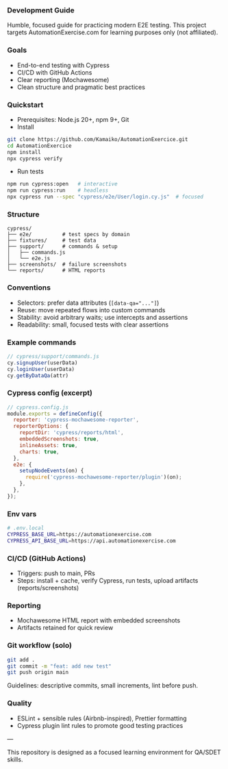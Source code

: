 ### Development Guide

Humble, focused guide for practicing modern E2E testing. This project targets AutomationExercise.com for learning purposes only (not affiliated).

### Goals
- End-to-end testing with Cypress
- CI/CD with GitHub Actions
- Clear reporting (Mochawesome)
- Clean structure and pragmatic best practices

### Quickstart
- Prerequisites: Node.js 20+, npm 9+, Git
- Install
```bash
git clone https://github.com/Kamaiko/AutomationExercice.git
cd AutomationExercice
npm install
npx cypress verify
```
- Run tests
```bash
npm run cypress:open   # interactive
npm run cypress:run    # headless
npx cypress run --spec "cypress/e2e/User/login.cy.js"  # focused
```

### Structure
```text
cypress/
├── e2e/          # test specs by domain
├── fixtures/     # test data
├── support/      # commands & setup
│   ├── commands.js
│   └── e2e.js
├── screenshots/  # failure screenshots
└── reports/      # HTML reports
```

### Conventions
- Selectors: prefer data attributes (`[data-qa="..."]`)
- Reuse: move repeated flows into custom commands
- Stability: avoid arbitrary waits; use intercepts and assertions
- Readability: small, focused tests with clear assertions

### Example commands
```javascript
// cypress/support/commands.js
cy.signupUser(userData)
cy.loginUser(userData)
cy.getByDataQa(attr)
```

### Cypress config (excerpt)
```javascript
// cypress.config.js
module.exports = defineConfig({
  reporter: 'cypress-mochawesome-reporter',
  reporterOptions: {
    reportDir: 'cypress/reports/html',
    embeddedScreenshots: true,
    inlineAssets: true,
    charts: true,
  },
  e2e: {
    setupNodeEvents(on) {
      require('cypress-mochawesome-reporter/plugin')(on);
    },
  },
});
```

### Env vars
```bash
# .env.local
CYPRESS_BASE_URL=https://automationexercise.com
CYPRESS_API_BASE_URL=https://api.automationexercise.com
```

### CI/CD (GitHub Actions)
- Triggers: push to main, PRs
- Steps: install + cache, verify Cypress, run tests, upload artifacts (reports/screenshots)

### Reporting
- Mochawesome HTML report with embedded screenshots
- Artifacts retained for quick review

### Git workflow (solo)
```bash
git add .
git commit -m "feat: add new test"
git push origin main
```

Guidelines: descriptive commits, small increments, lint before push.

### Quality
- ESLint + sensible rules (Airbnb-inspired), Prettier formatting
- Cypress plugin lint rules to promote good testing practices

—

This repository is designed as a focused learning environment for QA/SDET skills.
